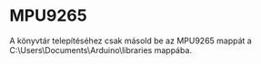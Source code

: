 # MPU9265
A könyvtár telepítéséhez csak másold be az MPU9265 mappát a C:\Users\Documents\Arduino\libraries mappába.
